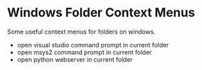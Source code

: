# Windows Folder Context Menus

Some useful context menus for folders on windows.

* open visual studio command prompt in current folder
* open msys2 command prompt in current folder
* open python webserver in current folder
